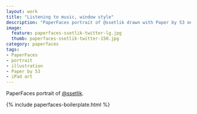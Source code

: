 ```yaml
---
layout: work
title: "Listening to music, window style"
description: "PaperFaces portrait of @ssetlik drawn with Paper by 53 on an iPad."
image: 
  feature: paperfaces-ssetlik-twitter-lg.jpg
  thumb: paperfaces-ssetlik-twitter-150.jpg
category: paperfaces
tags: 
- PaperFaces
- portrait
- illustration
- Paper by 53
- iPad art
---
```


PaperFaces portrait of [@ssetlik](http://twitter.com/ssetlik).

{% include paperfaces-boilerplate.html %}